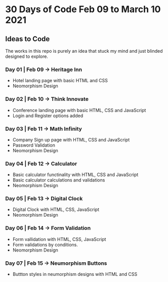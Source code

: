 # 30 Days of Code Feb 09 to March 10 2021

## Ideas to Code

The works in this repo is purely an idea that stuck my mind and just blinded designed to explore.

### Day 01 | Feb 09 -> Heritage Inn 
* Hotel landing page with basic HTML and CSS 
* Neomorphism Design 

### Day 02 | Feb 10 -> Think Innovate
* Conference landing page with basic HTML, CSS and JavaScript
* Login and Register options added

### Day 03 | Feb 11 -> Math Infinity
* Company Sign up page with HTML, CSS and JavaScript
* Password Validation
* Neomorphism Design 

### Day 04 | Feb 12 -> Calculator
* Basic calculator functinality with HTML, CSS and JavaScript
* Basic calculator calculations and validations
* Neomorphism Design 

### Day 05 | Feb 13 -> Digital Clock
* Digital Clock with HTML, CSS, JavaScript
* Neomorphism Design 

### Day 06 | Feb 14 -> Form Validation
* Form vallidation with HTML, CSS, JavaScript
* Form validations by conditions.
* Neomorphism Design 

### Day 07 | Feb 15 -> Neumorphism Buttons
* Buttton styles in neumorphism designs with HTML and CSS
